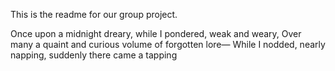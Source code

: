This is the readme for our group project.

Once upon a midnight dreary, while I pondered, weak and weary,
Over many a quaint and curious volume of forgotten lore—
While I nodded, nearly napping, suddenly there came a tapping


